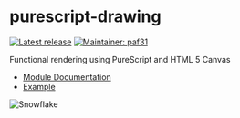 # purescript-drawing

[![Latest release](http://img.shields.io/bower/v/purescript-drawing.svg)](https://github.com/purescript-contrib/purescript-drawing/releases)
[![Maintainer: paf31](https://img.shields.io/badge/maintainer-paf31-lightgrey.svg)](http://github.com/paf31)

Functional rendering using PureScript and HTML 5 Canvas

- [Module Documentation](docs/Graphics/Drawing.md)
- [Example](test/Main.purs)

![Snowflake](https://github.com/paf31/purescript-drawing/raw/master/Snowflake.png "Snowflake")
